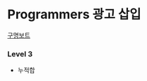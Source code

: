 # Programmers 광고 삽입

[구명보트](https://school.programmers.co.kr/learn/courses/30/lessons/72414)

### Level 3

- 누적합
